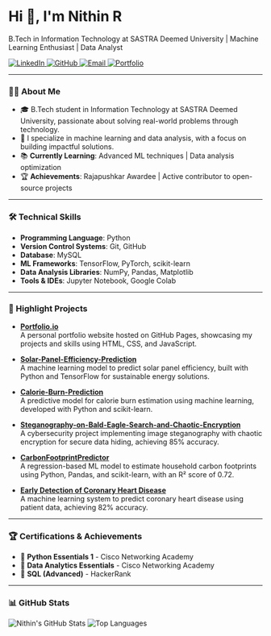 
  <h1>Hi 👋, I'm Nithin R</h1>
  <p>B.Tech in Information Technology at SASTRA Deemed University | Machine Learning Enthusiast | Data Analyst</p>

  <a href="https://www.linkedin.com/in/nithin-r-a568a0227/" target="_blank">
    <img src="https://img.shields.io/badge/LinkedIn-0077B5?style=flat-square&logo=linkedin&logoColor=white" alt="LinkedIn">
  </a>
  <a href="https://github.com/Nithin-182004" target="_blank">
    <img src="https://img.shields.io/badge/GitHub-181717?style=flat-square&logo=github&logoColor=white" alt="GitHub">
  </a>
  <a href="mailto:nithinr182004@gmail.com">
    <img src="https://img.shields.io/badge/Email-D14836?style=flat-square&logo=gmail&logoColor=white" alt="Email">
  </a>
  <a href="https://Nithin-1801.github.io" target="_blank">
    <img src="https://img.shields.io/badge/Portfolio-FF5722?style=flat-square&logo=web&logoColor=white" alt="Portfolio">
  </a>
</div>

---

### 🧑‍💻 About Me
- 🎓 B.Tech student in Information Technology at SASTRA Deemed University, passionate about solving real-world problems through technology.
- 🌱 I specialize in machine learning and data analysis, with a focus on building impactful solutions.
- 📚 **Currently Learning**: Advanced ML techniques | Data analysis optimization
- 🏆 **Achievements**: Rajapushkar Awardee | Active contributor to open-source projects

---

### 🛠️ Technical Skills
- **Programming Language**: Python
- **Version Control Systems**: Git, GitHub
- **Database**: MySQL
- **ML Frameworks**: TensorFlow, PyTorch, scikit-learn
- **Data Analysis Libraries**: NumPy, Pandas, Matplotlib
- **Tools & IDEs**: Jupyter Notebook, Google Colab

---

### 🌟 Highlight Projects

- **[Portfolio.io](https://github.com/Nithin-182004/Portfolio.io)**  
  A personal portfolio website hosted on GitHub Pages, showcasing my projects and skills using HTML, CSS, and JavaScript.

- **[Solar-Panel-Efficiency-Prediction](https://github.com/Nithin-182004/Solar-Panel-Efficiency-Prediction)**  
  A machine learning model to predict solar panel efficiency, built with Python and TensorFlow for sustainable energy solutions.

- **[Calorie-Burn-Prediction](https://github.com/Nithin-182004/Calorie-Burn-Prediction)**  
  A predictive model for calorie burn estimation using machine learning, developed with Python and scikit-learn.

- **[Steganography-on-Bald-Eagle-Search-and-Chaotic-Encryption](https://github.com/Nithin-182004/Steganography-on-Bald-Eagle-Search-and-Chaotic-Encryption)**  
  A cybersecurity project implementing image steganography with chaotic encryption for secure data hiding, achieving 85% accuracy.

- **[CarbonFootprintPredictor](https://github.com/Nithin-182004/CarbonFootprintPredictor)**  
  A regression-based ML model to estimate household carbon footprints using Python, Pandas, and scikit-learn, with an R² score of 0.72.

- **[Early Detection of Coronary Heart Disease](https://github.com/Nithin-182004/coronary-heart-disease-detection)**  
  A machine learning system to predict coronary heart disease using patient data, achieving 82% accuracy.

---

### 🏆 Certifications & Achievements
- 🥇 **Python Essentials 1** - Cisco Networking Academy
- 🥈 **Data Analytics Essentials** - Cisco Networking Academy
- 🏅 **SQL (Advanced)** - HackerRank

---

### 📊 GitHub Stats
![Nithin's GitHub Stats](https://github-readme-stats.vercel.app/api?username=Nithin-182004&show_icons=true&theme=radical)
![Top Languages](https://github-readme-stats.vercel.app/api/top-langs/?username=Nithin-182004&layout=compact&theme=radical)
